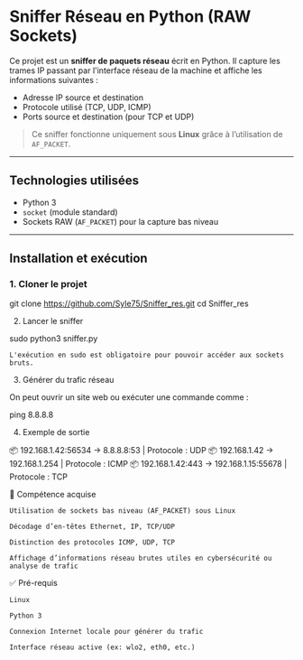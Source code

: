 # Sniffer Réseau en Python (RAW Sockets)

Ce projet est un **sniffer de paquets réseau** écrit en Python. Il capture les trames IP passant par l'interface réseau de la machine et affiche les informations suivantes :
- Adresse IP source et destination
- Protocole utilisé (TCP, UDP, ICMP)
- Ports source et destination (pour TCP et UDP)

> Ce sniffer fonctionne uniquement sous **Linux** grâce à l’utilisation de `AF_PACKET`.

---

## Technologies utilisées

- Python 3
- `socket` (module standard)
- Sockets RAW (`AF_PACKET`) pour la capture bas niveau

---

## Installation et exécution

### 1. Cloner le projet

git clone https://github.com/Syle75/Sniffer_res.git
cd Sniffer_res

2. Lancer le sniffer

sudo python3 sniffer.py

    L'exécution en sudo est obligatoire pour pouvoir accéder aux sockets bruts.

3. Générer du trafic réseau

On peut ouvrir un site web ou exécuter une commande comme :

ping 8.8.8.8

4. Exemple de sortie

📦 192.168.1.42:56534 -> 8.8.8.8:53 | Protocole : UDP
📦 192.168.1.42 -> 192.168.1.254 | Protocole : ICMP
📦 192.168.1.42:443 -> 192.168.1.15:55678 | Protocole : TCP

🧠 Compétence acquise

    Utilisation de sockets bas niveau (AF_PACKET) sous Linux

    Décodage d’en-têtes Ethernet, IP, TCP/UDP

    Distinction des protocoles ICMP, UDP, TCP

    Affichage d’informations réseau brutes utiles en cybersécurité ou analyse de trafic

✅ Pré-requis

    Linux

    Python 3

    Connexion Internet locale pour générer du trafic

    Interface réseau active (ex: wlo2, eth0, etc.)